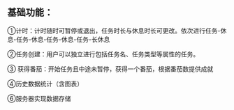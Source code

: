 ## 基础功能：

①计时：计时随时可暂停或退出，任务时长与休息时长可更改。依次进行任务-休息-任务-休息-任务-休息-任务-长休息

②任务创建：用户可以独立进行包括任务名、任务类型等属性的任务。

③ 获得番茄：开始任务且中途未暂停，获得一个番茄，根据番茄数提供成就

④历史数据统计（含图表）

⑥服务器实现数据存储